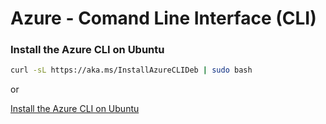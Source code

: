 # Azure - Comand Line Interface (CLI)

### Install the Azure CLI on Ubuntu

```bash
curl -sL https://aka.ms/InstallAzureCLIDeb | sudo bash
```

or

[Install the Azure CLI on Ubuntu](https://docs.microsoft.com/en-us/cli/azure/install-azure-cli-linux?pivots=apt)

